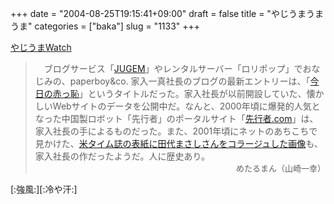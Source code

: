 +++
date = "2004-08-25T19:15:41+09:00"
draft = false
title = "やじうまうまうま"
categories = ["baka"]
slug = "1133"
+++

<a href="http://internet.watch.impress.co.jp/static/yajiuma/index.htm" target="_blank">やじうまWatch</a>
<blockquote>　ブログサービス「<a href="http://jugem.jp/">JUGEM</a>」やレンタルサーバー「ロリポップ」でおなじみの、paperboy&co. 家入一真社長のブログの最新エントリーは、「<a href="http://ieiriblog.jugem.jp/?eid=68">今日の赤っ恥</a>」というタイトルだった。家入社長が以前開設していた、懐かしいWebサイトのデータを公開中だ。なんと、2000年頃に爆発的人気となった中国製ロボット「先行者」のポータルサイト「<a href="http://ieiri.jp/senkousya/">先行者.com</a>」は、家入社長の手によるものだった。また、2001年頃にネットのあちこちで見かけた、<a href="http://ieiri.jp/img/mashi.jpg">米タイム誌の表紙に田代まさしさんをコラージュした画像</a>も、家入社長の作だったようだ。人に歴史あり。
<DIV align=right><FONT size=-1>めたるまん（山崎一幸）</FONT></DIV></blockquote>
[:強風:][:冷や汗:]
